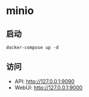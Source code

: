 # minio

## 启动

```
docker-compose up -d
```

## 访问

- API: http://127.0.0.1:9090
- WebUI: http://127.0.0.1:9000
